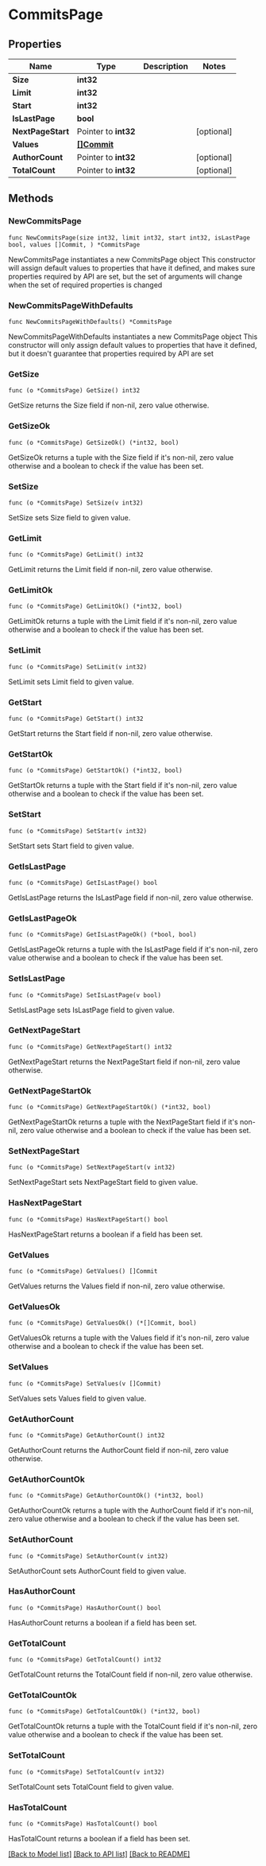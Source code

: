 # CommitsPage

## Properties

Name | Type | Description | Notes
------------ | ------------- | ------------- | -------------
**Size** | **int32** |  | 
**Limit** | **int32** |  | 
**Start** | **int32** |  | 
**IsLastPage** | **bool** |  | 
**NextPageStart** | Pointer to **int32** |  | [optional] 
**Values** | [**[]Commit**](commit.md) |  | 
**AuthorCount** | Pointer to **int32** |  | [optional] 
**TotalCount** | Pointer to **int32** |  | [optional] 

## Methods

### NewCommitsPage

`func NewCommitsPage(size int32, limit int32, start int32, isLastPage bool, values []Commit, ) *CommitsPage`

NewCommitsPage instantiates a new CommitsPage object
This constructor will assign default values to properties that have it defined,
and makes sure properties required by API are set, but the set of arguments
will change when the set of required properties is changed

### NewCommitsPageWithDefaults

`func NewCommitsPageWithDefaults() *CommitsPage`

NewCommitsPageWithDefaults instantiates a new CommitsPage object
This constructor will only assign default values to properties that have it defined,
but it doesn't guarantee that properties required by API are set

### GetSize

`func (o *CommitsPage) GetSize() int32`

GetSize returns the Size field if non-nil, zero value otherwise.

### GetSizeOk

`func (o *CommitsPage) GetSizeOk() (*int32, bool)`

GetSizeOk returns a tuple with the Size field if it's non-nil, zero value otherwise
and a boolean to check if the value has been set.

### SetSize

`func (o *CommitsPage) SetSize(v int32)`

SetSize sets Size field to given value.


### GetLimit

`func (o *CommitsPage) GetLimit() int32`

GetLimit returns the Limit field if non-nil, zero value otherwise.

### GetLimitOk

`func (o *CommitsPage) GetLimitOk() (*int32, bool)`

GetLimitOk returns a tuple with the Limit field if it's non-nil, zero value otherwise
and a boolean to check if the value has been set.

### SetLimit

`func (o *CommitsPage) SetLimit(v int32)`

SetLimit sets Limit field to given value.


### GetStart

`func (o *CommitsPage) GetStart() int32`

GetStart returns the Start field if non-nil, zero value otherwise.

### GetStartOk

`func (o *CommitsPage) GetStartOk() (*int32, bool)`

GetStartOk returns a tuple with the Start field if it's non-nil, zero value otherwise
and a boolean to check if the value has been set.

### SetStart

`func (o *CommitsPage) SetStart(v int32)`

SetStart sets Start field to given value.


### GetIsLastPage

`func (o *CommitsPage) GetIsLastPage() bool`

GetIsLastPage returns the IsLastPage field if non-nil, zero value otherwise.

### GetIsLastPageOk

`func (o *CommitsPage) GetIsLastPageOk() (*bool, bool)`

GetIsLastPageOk returns a tuple with the IsLastPage field if it's non-nil, zero value otherwise
and a boolean to check if the value has been set.

### SetIsLastPage

`func (o *CommitsPage) SetIsLastPage(v bool)`

SetIsLastPage sets IsLastPage field to given value.


### GetNextPageStart

`func (o *CommitsPage) GetNextPageStart() int32`

GetNextPageStart returns the NextPageStart field if non-nil, zero value otherwise.

### GetNextPageStartOk

`func (o *CommitsPage) GetNextPageStartOk() (*int32, bool)`

GetNextPageStartOk returns a tuple with the NextPageStart field if it's non-nil, zero value otherwise
and a boolean to check if the value has been set.

### SetNextPageStart

`func (o *CommitsPage) SetNextPageStart(v int32)`

SetNextPageStart sets NextPageStart field to given value.

### HasNextPageStart

`func (o *CommitsPage) HasNextPageStart() bool`

HasNextPageStart returns a boolean if a field has been set.

### GetValues

`func (o *CommitsPage) GetValues() []Commit`

GetValues returns the Values field if non-nil, zero value otherwise.

### GetValuesOk

`func (o *CommitsPage) GetValuesOk() (*[]Commit, bool)`

GetValuesOk returns a tuple with the Values field if it's non-nil, zero value otherwise
and a boolean to check if the value has been set.

### SetValues

`func (o *CommitsPage) SetValues(v []Commit)`

SetValues sets Values field to given value.


### GetAuthorCount

`func (o *CommitsPage) GetAuthorCount() int32`

GetAuthorCount returns the AuthorCount field if non-nil, zero value otherwise.

### GetAuthorCountOk

`func (o *CommitsPage) GetAuthorCountOk() (*int32, bool)`

GetAuthorCountOk returns a tuple with the AuthorCount field if it's non-nil, zero value otherwise
and a boolean to check if the value has been set.

### SetAuthorCount

`func (o *CommitsPage) SetAuthorCount(v int32)`

SetAuthorCount sets AuthorCount field to given value.

### HasAuthorCount

`func (o *CommitsPage) HasAuthorCount() bool`

HasAuthorCount returns a boolean if a field has been set.

### GetTotalCount

`func (o *CommitsPage) GetTotalCount() int32`

GetTotalCount returns the TotalCount field if non-nil, zero value otherwise.

### GetTotalCountOk

`func (o *CommitsPage) GetTotalCountOk() (*int32, bool)`

GetTotalCountOk returns a tuple with the TotalCount field if it's non-nil, zero value otherwise
and a boolean to check if the value has been set.

### SetTotalCount

`func (o *CommitsPage) SetTotalCount(v int32)`

SetTotalCount sets TotalCount field to given value.

### HasTotalCount

`func (o *CommitsPage) HasTotalCount() bool`

HasTotalCount returns a boolean if a field has been set.


[[Back to Model list]](../README.md#documentation-for-models) [[Back to API list]](../README.md#documentation-for-api-endpoints) [[Back to README]](../README.md)


